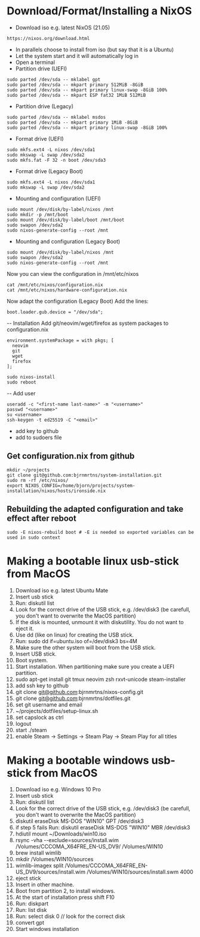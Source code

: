 # Download/Format/Installing a NixOS
- Download iso e.g. latest NixOS (21.05)
```
https://nixos.org/download.html
```
- In parallels choose to install from iso (but say that it is a Ubuntu)
- Let the system start and it will automatically log in
- Open a terminal
- Partition drive (UEFI)
```
sudo parted /dev/sda -- mklabel gpt
sudo parted /dev/sda -- mkpart primary 512MiB -8GiB
sudo parted /dev/sda -- mkpart primary linux-swap -8GiB 100%
sudo parted /dev/sda -- mkpart ESP fat32 1MiB 512MiB
```
- Partition drive (Legacy)
```
sudo parted /dev/sda -- mklabel msdos
sudo parted /dev/sda -- mkpart primary 1MiB -8GiB
sudo parted /dev/sda -- mkpart primary linux-swap -8GiB 100%
```
- Format drive (UEFI)
```
sudo mkfs.ext4 -L nixos /dev/sda1
sudo mkswap -L swap /dev/sda2
sudo mkfs.fat -F 32 -n boot /dev/sda3
```
- Format drive (Legacy Boot)
```
sudo mkfs.ext4 -L nixos /dev/sda1
sudo mkswap -L swap /dev/sda2
```
- Mounting and configuration (UEFI)
```
sudo mount /dev/disk/by-label/nixos /mnt
sudo mkdir -p /mnt/boot
sudo mount /dev/disk/by-label/boot /mnt/boot
sudo swapon /dev/sda2
sudo nixos-generate-config --root /mnt
```
- Mounting and configuration (Legacy Boot)
```
sudo mount /dev/disk/by-label/nixos /mnt
sudo swapon /dev/sda2
sudo nixos-generate-config --root /mnt
```
Now you can view the configuration in /mnt/etc/nixos
```
cat /mnt/etc/nixos/configuration.nix
cat /mnt/etc/nixos/hardware-configuration.nix
```
Now adapt the configuration (Legacy Boot)
Add the lines:
```
boot.loader.gub.device = "/dev/sda";
```
-- Installation
Add git/neovim/wget/firefox as system packages to configuration.nix
```
environment.systemPackage = with pkgs; [
  neovim
  git
  wget
  firefox
];
```
```
sudo nixos-install
sudo reboot
```

-- Add user
```
useradd -c "<first-name last-name>" -m "<username>"
passwd "<username>"
su <username>
ssh-keygen -t ed25519 -C "<email>"
```
- add key to github
- add <user-name> to sudoers file

## Get configuration.nix from github
```
mkdir ~/projects
git clone git@github.com:bjrnmrtns/system-installation.git
sudo rm -rf /etc/nixos/
export NIXOS_CONFIG=/home/bjorn/projects/system-installation/nixos/hosts/ironside.nix
```

## Rebuilding the adapted configuration and take effect after reboot
```
sudo -E nixos-rebuild boot # -E is needed so exported variables can be used in sudo context
```


# Making a bootable linux usb-stick from MacOS

1. Download iso e.g. latest Ubuntu Mate
2. Insert usb stick
3. Run: diskutil list
4. Look for the correct drive of the USB stick, e.g. /dev/disk3 (be carefull, you don't want to overwrite the MacOS partition)
5. If the disk is mounted, unmount it with diskutility. You do not want to eject it.
6. Use dd (like on linux) for creating the USB stick.
7. Run: sudo dd if=ubuntu.iso of=/dev/disk3 bs=4M
8. Make sure the other system will boot from the USB stick.
9. Insert USB stick.
10. Boot system.
11. Start installation. When partitioning make sure you create a UEFI partition.
12. sudo apt-get install git tmux neovim zsh rxvt-unicode steam-installer
13. add ssh key to github
14. git clone git@github.com:bjrnmrtns/nixos-config.git
15. git clone git@github.com:bjrnmrtns/dotfiles.git
16. set git username and email
16. ~/projects/dotfiles/setup-linux.sh
17. set capslock as ctrl
18. logout
19. start ./steam
20. enable Steam -> Settings -> Steam Play -> Steam Play for all titles


# Making a bootable windows usb-stick from MacOS

1. Download iso e.g. Windows 10 Pro 
2. Insert usb stick
3. Run: diskutil list
4. Look for the correct drive of the USB stick, e.g. /dev/disk3 (be carefull, you don't want to overwrite the MacOS partition)
5. diskutil eraseDisk MS-DOS "WIN10" GPT /dev/disk3
6. if step 5 fails Run: diskutil eraseDisk MS-DOS "WIN10" MBR /dev/disk3
7. hdiutil mount ~/Downloads/win10.iso
8. rsync -vha --exclude=sources/install.wim /Volumes/CCCOMA_X64FRE_EN-US_DV9/ /Volumes/WIN10
9. brew install wimlib
10. mkdir /Volumes/WIN10/sources
11. wimlib-imagex split /Volumes/CCCOMA_X64FRE_EN-US_DV9/sources/install.wim /Volumes/WIN10/sources/install.swm 4000
12. eject stick
13. Insert in other machine.
14. Boot from partition 2, to install windows.
15. At the start of installation press shift F10
16. Run: diskpart
17. Run: list disk
18. Run: select disk 0 // look for the correct disk
19. convert gpt
20. Start windows installation


